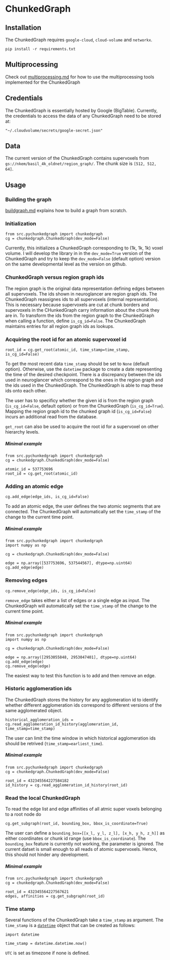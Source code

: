 # ChunkedGraph

## Installation

The ChunkedGraph requires `google-cloud`, `cloud-volume` and `networkx`.

```
pip install -r requirements.txt
```

## Multiprocessing

Check out [multiprocessing.md](https://github.com/seung-lab/PyChunkedGraph/blob/master/src/pychunkedgraph/multiprocessing.md) for how to use the multiprocessing tools implemented for the ChunkedGraph


## Credentials

The ChunkedGraph is essentially hosted by Google (BigTable). Currently, the credentials to access the data of 
any ChunkedGraph need to be stored at:
```
"~/.cloudvolume/secrets/google-secret.json"
```

## Data

The current version of the ChunkedGraph contains supervoxels from `gs://nkem/basil_4k_oldnet/region_graph/`. The chunk size is `[512, 512, 64]`. 


## Usage

### Building the graph

[buildgraph.md](https://github.com/seung-lab/PyChunkedGraph/blob/master/src/pychunkedgraph/buildgraph.md) explains how to build a graph from scratch.


### Initialization
```
from src.pychunkedgraph import chunkedgraph
cg = chunkedgraph.ChunkedGraph(dev_mode=False)
```

Currently, this initializes a ChunkedGraph corresponding to (1k, 1k, 1k) voxel volume. I will develop the library in
in the `dev_mode=True` version of the ChunkedGraph and try to keep the `dev_mode=False` (default option) version on the same 
developmental level as the version on github.


### ChunkedGraph versus region graph ids

The region graph is the original data representation defining edges between all supervoxels. The ids shown in neuroglancer are region graph ids. The ChunkedGraph reassignes ids to all supervoxels (internal representation). This is necessary because supervoxels are cut at chunk borders and supervoxels in the CHunkedGraph carry information about the chunk they are in. To transform the ids from the region graph to the ChunkedGraph when calling a function, define `is_cg_id=False`. The ChunkedGraph maintains entries for all region graph ids as lookups.


### Acquiring the root id for an atomic supervoxel id
```
root_id = cg.get_root(atomic_id, time_stamp=time_stamp, is_cg_id=False)
```
To get the most recent data `time_stamp` should be set to `None` (default option). Otherwise, use the `datetime` package to create a date representing the time of the desired checkpoint. There is a discrepancy between the ids used in neuroglancer which correspond to the ones in the region graph and the ids used in the ChunkedGraph. The ChunkedGraph is able to map these ids onto each other.

The user has to specificy whether the given id is from the region graph (`is_cg_id=False`, default option) or from the ChunkedGraph (`is_cg_id=True`). Mapping the region graph id to the chunked graph id (`is_cg_id=False`) incurs
an additional read from the database.

`get_root` can also be used to acquire the root id  for a supervoxel on other hierarchy levels.

##### Minimal example

```
from src.pychunkedgraph import chunkedgraph
cg = chunkedgraph.ChunkedGraph(dev_mode=False)

atomic_id = 537753696
root_id = cg.get_root(atomic_id)
```

### Adding an atomic edge

```
cg.add_edge(edge_ids, is_cg_id=False)
```

To add an atomic edge, the user defines the two atomic segments that are connected. The ChunkedGraph will automatically set the `time_stamp` of the change to the current time point.


##### Minimal example

```
from src.pychunkedgraph import chunkedgraph
import numpy as np

cg = chunkedgraph.ChunkedGraph(dev_mode=False)

edge = np.array([537753696, 537544567], dtype=np.uint64)
cg.add_edge(edge)
```

### Removing edges

```
cg.remove_edge(edge_ids, is_cg_id=False)
```

`remove_edge` takes either a list of edges or a single edge as input. The ChunkedGraph will automatically set the `time_stamp` of the change to the current time point.

##### Minimal example

```
from src.pychunkedgraph import chunkedgraph
import numpy as np

cg = chunkedgraph.ChunkedGraph(dev_mode=False)

edge = np.array([2953055848, 2953047401], dtype=np.uint64)
cg.add_edge(edge)
cg.remove_edge(edge)
```

The easiest way to test this function is to add and then remove an edge.

### Historic agglomeration ids

The ChunkedGraph stores the history for any agglomeration id to identify whether different agglomeration ids 
correspond to different versions of the same agglomerated object. 

```
historical_agglomeration_ids = cg.read_agglomeration_id_history(agglomeration_id, time_stamp=time_stamp)
```

The user can limit the time window in which historical agglomeration ids should be retrived 
(`time_stamp=earliest_time`).

##### Minimal example
```
from src.pychunkedgraph import chunkedgraph
cg = chunkedgraph.ChunkedGraph(dev_mode=False)

root_id = 432345564227584182
id_history = cg.read_agglomeration_id_history(root_id)
```


### Read the local ChunkedGraph

To read the edge list and edge affinities of all atmic super voxels belonging to a root node do
```
cg.get_subgraph(root_id, bounding_box, bbox_is_coordinate=True)
```

The user can define a `bounding_box=[[x_l, y_l, z_l], [x_h, y_h, z_h]]` as either coordinates or chunk id range (use `bbox_is_coordinate`). The `bounding_box` feature is currently not working, the parameter is ignored. The current datset is small enough to all reads of atomic supervoxels. Hence, this should not hinder any development.

##### Minimal example
```
from src.pychunkedgraph import chunkedgraph
cg = chunkedgraph.ChunkedGraph(dev_mode=False)

root_id = 432345564227567621
edges, affinities = cg.get_subgraph(root_id)
```


### Time stamp

Several functions of the ChunkedGraph take a `time_stamp` as argument. The `time_stamp` is a [`datetime`](https://docs.python.org/2/library/datetime.html) object that can be created as follows:

```
import datetime

time_stamp = datetime.datetime.now()
```

`UTC` is set as timezone if none is defined.



